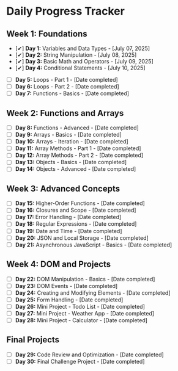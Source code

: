 # Daily Progress Tracker

## Week 1: Foundations
- [✔] **Day 1:** Variables and Data Types - [July 07, 2025]
- [✔] **Day 2:** String Manipulation - [July 08, 2025]
- [✔] **Day 3:** Basic Math and Operators - [July 09, 2025]
- [✔] **Day 4:** Conditional Statements - [July 10, 2025]
- [ ] **Day 5:** Loops - Part 1 - [Date completed]
- [ ] **Day 6:** Loops - Part 2 - [Date completed]
- [ ] **Day 7:** Functions - Basics - [Date completed]

## Week 2: Functions and Arrays
- [ ] **Day 8:** Functions - Advanced - [Date completed]
- [ ] **Day 9:** Arrays - Basics - [Date completed]
- [ ] **Day 10:** Arrays - Iteration - [Date completed]
- [ ] **Day 11:** Array Methods - Part 1 - [Date completed]
- [ ] **Day 12:** Array Methods - Part 2 - [Date completed]
- [ ] **Day 13:** Objects - Basics - [Date completed]
- [ ] **Day 14:** Objects - Advanced - [Date completed]

## Week 3: Advanced Concepts
- [ ] **Day 15:** Higher-Order Functions - [Date completed]
- [ ] **Day 16:** Closures and Scope - [Date completed]
- [ ] **Day 17:** Error Handling - [Date completed]
- [ ] **Day 18:** Regular Expressions - [Date completed]
- [ ] **Day 19:** Date and Time - [Date completed]
- [ ] **Day 20:** JSON and Local Storage - [Date completed]
- [ ] **Day 21:** Asynchronous JavaScript - Basics - [Date completed]

## Week 4: DOM and Projects
- [ ] **Day 22:** DOM Manipulation - Basics - [Date completed]
- [ ] **Day 23:** DOM Events - [Date completed]
- [ ] **Day 24:** Creating and Modifying Elements - [Date completed]
- [ ] **Day 25:** Form Handling - [Date completed]
- [ ] **Day 26:** Mini Project - Todo List - [Date completed]
- [ ] **Day 27:** Mini Project - Weather App - [Date completed]
- [ ] **Day 28:** Mini Project - Calculator - [Date completed]

## Final Projects
- [ ] **Day 29:** Code Review and Optimization - [Date completed]
- [ ] **Day 30:** Final Challenge Project - [Date completed]
